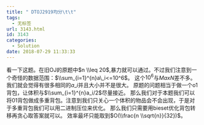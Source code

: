 ```yaml
---
title: " DTOJ2919均分\t\t"
tags:
  - 无标签
url: 3143.html
id: 3143
categories:
  - Solution
date: 2018-07-29 11:33:33
---
```


看一下这题。在旧OJ的原题中$n \\leq 20$,暴力就可以通过。不过我们注意到一个奇怪的数据范围：$\\sum_{i=1}^{n}a\_i<=10^6$。 这个$10^6$与$MaxN$差不多。我们就会觉得有很多相同的$a\_i$并且大小并不是很大。 原题的问题相当于做一个o1背包，让体积与$\\sum_{i=1}^{n}a_i/2$尽量接近。 那么我们对于本题我们可以将01背包做成多重背包。注意到我们只关心一个体积的物品会不会出现，于是对于多重背包我们可以用二进制压位来优化。 那么我们只需要用bieset优化背包转移再贪心取答案就可以。 效率最坏只能取到$O(\\frac{n \\sqrt{n}}{32})$。